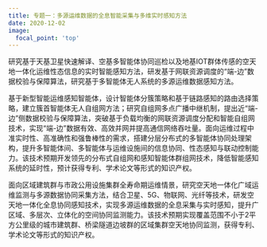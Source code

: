 ```yaml
---
title: 专题一：多源运维数据的全息智能采集与多维实时感知方法
date: 2020-12-02
image:
  focal_point: 'top'
---
```

研究基于天基卫星快速解译、空基多智能体协同巡检以及地基IOT群体传感的空天地一体化运维性态信息的实时智能感知方法，研发基于网联资源调度的“端-边”数据校验与保障算法，研究基于多智能体无人系统的多源运维数据感知方法。
<!--more-->

基于新型智能运维感知智能体，设计智能体分簇策略和基于链路感知的路由选择策略，建立簇首智能体无人自组网方法；研究自组网多点广播中继机制，提出近“端-边”侧数据校验与保障算法，突破基于负载均衡的网联资源调度分配和智能自组网技术，实现“端-边”数据有效、高效并网并提高通信网络吞吐量。面向运维过程中准实时性、高准确性和强鲁棒性的需求，搭建分层分布式的多智能体协同处理架构，提升多智能体间、多智能体与运维设施间的信息协同、性态感知与联动控制能力。该技术预期开发领先的分布式自组网和感知智能体群组网技术，降低智能感知系统的延时性，预计获得专利、学术论文等形式的知识产权。

面向区域建筑群与市政公用设施集群全寿命期运维情景，研究空天地一体化广域运维监测与多源数据协同采集方法，结合卫星、5G、物联网、光纤等技术，研发空天地一体化全息协同感知技术，实现多源运维数据的全息采集与实时感知，提升广区域、多层次、立体化的空间协同监测能力。该技术预期实现覆盖范围不小于2平方公里级的城市建筑群、桥梁隧道边坡群的区域集群空天地协同监测，获得专利、学术论文等形式的知识产权。
